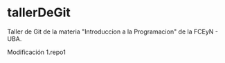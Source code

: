 # tallerDeGit

Taller de Git de la materia "Introduccion a la Programacion" de la FCEyN - UBA.

Modificación 1.repo1
